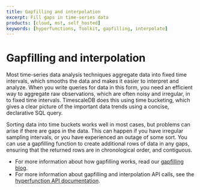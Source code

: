 ```yaml
---
title: Gapfilling and interpolation
excerpt: Fill gaps in time-series data
products: [cloud, mst, self_hosted]
keywords: [hyperfunctions, Toolkit, gapfilling, interpolate]
---
```


# Gapfilling and interpolation

Most time-series data analysis techniques aggregate data into fixed time
intervals, which smooths the data and makes it easier to interpret and analyze.
When you write queries for data in this form, you need an efficient way to
aggregate raw observations, which are often noisy and irregular, in to fixed
time intervals. TimescaleDB does this using time bucketing, which gives a clear
picture of the important data trends using a concise, declarative SQL query.

Sorting data into time buckets works well in most cases, but problems can arise
if there are gaps in the data. This can happen if you have irregular sampling
intervals, or you have experienced an outage of some sort. You can use a
gapfilling function to create additional rows of data in any gaps, ensuring that
the returned rows are in chronological order, and contiguous.

*   For more information about how gapfilling works, read our
    [gapfilling blog][blog-gapfilling].
*   For more information about gapfilling and interpolation API calls, see the
    [hyperfunction API documentation][hyperfunctions-api-gapfilling].

[blog-gapfilling]: https://blog.timescale.com/blog/sql-functions-for-time-series-analysis/
[hyperfunctions-api-gapfilling]: /api/:currentVersion:/hyperfunctions/gapfilling-interpolation/
